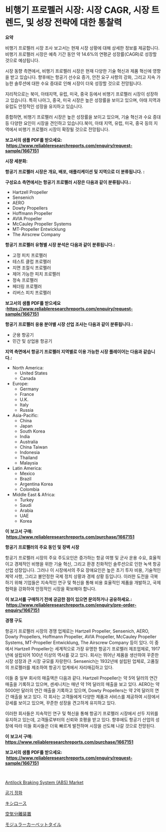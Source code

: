 <p><h1>비행기 프로펠러 시장: 시장 CAGR, 시장 트렌드, 및 성장 전략에 대한 통찰력</h1></p><p><strong>요약</strong></p>
<p><p>비행기 프로펠러 시장 조사 보고서는 현재 시장 상황에 대해 상세한 정보를 제공합니다. 비행기 프로펠러 시장은 예측 기간 동안 약 14.6%의 연평균 성장률(CAGR)로 성장할 것으로 예상됩니다.</p><p>시장 동향 측면에서, 비행기 프로펠러 시장은 현재 다양한 기술 혁신과 제품 혁신에 영향을 받고 있습니다. 향후에는 항공기 선수요 증가, 안전 요구 사항의 강화, 그리고 지속 가능한 솔루션에 대한 수요 증대로 인해 시장이 더욱 성장할 것으로 전망됩니다.</p><p>지리적으로는 북미, 아태지역, 유럽, 미국, 중국 등에서 비행기 프로펠러 시장이 성장하고 있습니다. 특히 나아그, 중국, 미국 시장은 높은 성장률을 보이고 있으며, 아태 지역과 유럽도 안정적인 성장을 유지하고 있습니다.</p><p>종합하면, 비행기 프로펠러 시장은 높은 성장률을 보이고 있으며, 기술 혁신과 수요 증대 등 다양한 요인이 시장을 견인하고 있습니다.북미, 아태 지역, 유럽, 미국, 중국 등의 지역에서 비행기 프로펠러 시장이 확장될 것으로 전망됩니다.</p></p>
<p><strong>보고서의 샘플 PDF를 받으세요: &nbsp;<a href="https://www.reliableresearchreports.com/enquiry/request-sample/1667151">https://www.reliableresearchreports.com/enquiry/request-sample/1667151</a></strong></p>
<p><strong>시장 세분화:</strong></p>
<p><strong> 항공기 프로펠러 시장은 개요, 배포, 애플리케이션 및 지역으로 더 분류됩니다. :</strong></p>
<p><strong>구성요소 측면에서는 항공기 프로펠러 시장은 다음과 같이 분류됩니다.:</strong></p>
<p><ul><li>Hartzell Propeller</li><li>Sensenich</li><li>AERO</li><li>Dowty Propellers</li><li>Hoffmann Propeller</li><li>AVIA Propeller</li><li>McCauley Propeller Systems</li><li>MT-Propeller Entwicklung</li><li>The Airscrew Company</li></ul></p>
<p><strong> 항공기 프로펠러 유형별 시장 분석은 다음과 같이 분류됩니다.:</strong></p>
<p><ul><li>고정 피치 프로펠러</li><li>테스트 클럽 프로펠러</li><li>지면 조절식 프로펠러</li><li>제어 가능한 피치 프로펠러</li><li>정속 프로펠러</li><li>페더링 프로펠러</li><li>리버스 피치 프로펠러</li></ul></p>
<p><strong>보고서의 샘플 PDF를 받으세요 :<a href="https://www.reliableresearchreports.com/enquiry/request-sample/1667151">https://www.reliableresearchreports.com/enquiry/request-sample/1667151</a></strong></p>
<p><strong> 항공기 프로펠러 응용 분야별 시장 산업 조사는 다음과 같이 분류됩니다.:</strong></p>
<p><ul><li>군용 항공기</li><li>민간 및 상업용 항공기</li></ul></p>
<p><strong>지역 측면에서 항공기 프로펠러 지역별로 이용 가능한 시장 플레이어는 다음과 같습니다.:</strong></p>
<p><ul>
    <li>
        North America:
        <ul>
            <li>United States</li>
            <li>Canada</li>
        </ul>
    </li>
    <li>
        Europe:
        <ul>
            <li>Germany</li>
            <li>France</li>
            <li>U.K.</li>
            <li>Italy</li>
            <li>Russia</li>
        </ul>
    </li>
    <li>
        Asia-Pacific:
        <ul>
            <li>China</li>
            <li>Japan</li>
            <li>South Korea</li>
            <li>India</li>
            <li>Australia</li>
            <li>China Taiwan</li>
            <li>Indonesia</li>
            <li>Thailand</li>
            <li>Malaysia</li>
        </ul>
    </li>
    <li>
        Latin America:
        <ul>
            <li>Mexico</li>
            <li>Brazil</li>
            <li>Argentina Korea</li>
            <li>Colombia</li>
        </ul>
    </li>
    <li>
        Middle East & Africa:
        <ul>
            <li>Turkey</li>
            <li>Saudi</li>
            <li>Arabia</li>
            <li>UAE</li>
            <li>Korea</li>
        </ul>
    </li>
    </ul></p>
<p><strong>이 보고서 구매: &nbsp;<a href="https://www.reliableresearchreports.com/purchase/1667151">https://www.reliableresearchreports.com/purchase/1667151</a></strong></p>
<p><strong>항공기 프로펠러의 주요 동인 및 장벽 시장</strong></p>
<p><p>항공기 프로펠러 시장의 주요 주도요인은 증가하는 항공 여행 및 군사 운용 수요, 효율적이고 경제적인 비행을 위한 기술 혁신, 그리고 환경 친화적인 솔루션으로 인한 녹색 항공 산업 성장입니다. 그러나 이 시장에서의 주요 장애요인은 높은 초기 투자 비용, 기술적인 제약 사항, 그리고 불안정한 국제 정치 상황과 경제 상황 등입니다. 이러한 도전을 극복하기 위해 기업들은 지속적인 연구 및 혁신을 통해 비용 효율적인 제품을 개발하고, 국제협력을 강화하여 안정적인 시장을 확보해야 합니다.</p></p>
<p><strong>이 보고서를 구매하기 전에 궁금한 점이 있으면 문의하거나 공유하세요.: &nbsp;<a href="https://www.reliableresearchreports.com/enquiry/pre-order-enquiry/1667151">https://www.reliableresearchreports.com/enquiry/pre-order-enquiry/1667151</a></strong></p>
<p><strong>경쟁 구도</strong></p>
<p><p>항공기 프로펠러 시장의 경쟁 업체로는 Hartzell Propeller, Sensenich, AERO, Dowty Propellers, Hoffmann Propeller, AVIA Propeller, McCauley Propeller Systems, MT-Propeller Entwicklung, The Airscrew Company 등이 있다. 이 중에서 Hartzell Propeller는 세계적으로 가장 유명한 항공기 프로펠러 제조업체로, 1917년에 설립되어 100년 이상의 역사를 갖고 있다. 회사는 뛰어난 제품을 생산하여 꾸준한 시장 성장과 큰 시장 규모를 자랑한다. Sensenich는 1932년에 설립된 업체로, 고품질의 프로펠러를 제조하여 항공기 업계에서 자리매김하고 있다. </p><p>이들 중 일부 회사의 매출액은 다음과 같다. Hartzell Propeller는 약 5억 달러의 연간 매출을 기록하고 있으며, 센세니치는 매년 약 1억 달러의 매출을 보고 있다. AERO는 약 5000만 달러의 연간 매출을 기록하고 있으며, Dowty Propellers는 약 2억 달러의 연간 매출을 보고 있다. 각 회사는 고객들에게 다양한 제품과 서비스를 제공하여 시장에서 강세를 보이고 있으며, 꾸준한 성장을 견고하게 유지하고 있다.</p><p>이러한 회사들은 지속적인 연구 및 혁신을 통해 항공기 프로펠러 시장에서 선두 지위를 유지하고 있는데, 고객들로부터의 신뢰와 호평을 받고 있다. 향후에도 항공기 산업의 성장에 따라 이들 회사들은 더욱 빠르게 발전하며 시장을 선도해 나갈 것으로 전망된다.</p></p>
<p><strong>이 보고서 구매: &nbsp; <a href="https://www.reliableresearchreports.com/purchase/1667151">https://www.reliableresearchreports.com/purchase/1667151</a></strong></p>
<p><strong>보고서의 샘플 PDF를 받으세요: &nbsp;<a href="https://www.reliableresearchreports.com/enquiry/request-sample/1667151">https://www.reliableresearchreports.com/enquiry/request-sample/1667151</a></strong><strong></strong></p>
<p>&nbsp;</p>
<p><p><a href="https://issuu.com/reportprime-2/docs/antilock-braking-system-abs-market-size-2030.pptx">Antilock Braking System (ABS) Market</a></p><p><a href="https://github.com/Howaoole34545/Market-Research-Report-List-1/blob/main/620604614439.md">공기 정화</a></p><p><a href="https://medium.com/@novastamm2023/%E3%82%AD%E3%82%B7%E3%83%AD%E3%83%BC%E3%82%B9%E5%B8%82%E5%A0%B4%E8%A6%8F%E6%A8%A1-%E5%B8%82%E5%A0%B4%E5%B1%95%E6%9C%9B%E3%81%A8%E5%B8%82%E5%A0%B4%E4%BA%88%E6%B8%AC-2024%E5%B9%B4%E3%81%8B%E3%82%892031%E5%B9%B4-8b9c46dba6f9">キシロース</a></p><p><a href="https://github.com/AaronVargas43/Market-Research-Report-List-1/blob/main/634664715774.md">空気分離装置</a></p><p><a href="https://github.com/CloydAbbott2023/Market-Research-Report-List-1/blob/main/198363515775.md">モジュラーカーペットタイル</a></p></p>